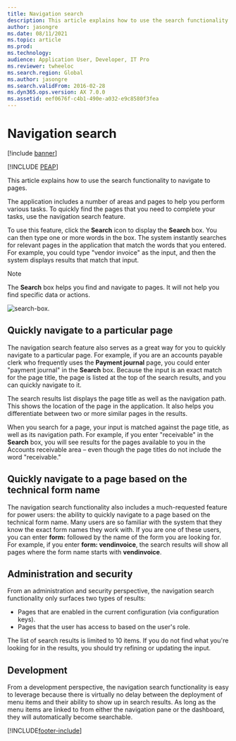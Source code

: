 ```yaml
---
title: Navigation search
description: This article explains how to use the search functionality to navigate to pages.
author: jasongre
ms.date: 08/11/2021
ms.topic: article
ms.prod: 
ms.technology: 
audience: Application User, Developer, IT Pro
ms.reviewer: twheeloc
ms.search.region: Global
ms.author: jasongre
ms.search.validFrom: 2016-02-28
ms.dyn365.ops.version: AX 7.0.0
ms.assetid: eef0676f-c4b1-490e-a032-e9c8580f3fea
---
```


# Navigation search

[!include [banner](../includes/banner.md)]


[!INCLUDE [PEAP](../../../includes/peap-3.md)]

This article explains how to use the search functionality to navigate to pages.

The application includes a number of areas and pages to help you perform various tasks. To quickly find the pages that you need to complete your tasks, use the navigation search feature.

To use this feature, click the **Search** icon to display the **Search** box. You can then type one or more words in the box. The system instantly searches for relevant pages in the application that match the words that you entered. For example, you could type "vendor invoice" as the input, and then the system displays results that match that input.

> [!NOTE]
> The **Search** box helps you find and navigate to pages. It will not help you find specific data or actions.

![search-box.](media/navigation-search.png "Search box")

## Quickly navigate to a particular page

The navigation search feature also serves as a great way for you to quickly navigate to a particular page. For example, if you are an accounts payable clerk who frequently uses the **Payment journal** page, you could enter "payment journal" in the **Search** box. Because the input is an exact match for the page title, the page is listed at the top of the search results, and you can quickly navigate to it.

The search results list displays the page title as well as the navigation path. This shows the location of the page in the application. It also helps you differentiate between two or more similar pages in the results.

When you search for a page, your input is matched against the page title, as well as its navigation path. For example, if you enter "receivable" in the **Search** box, you will see results for the pages available to you in the Accounts receivable area – even though the page titles do not include the word "receivable."

## Quickly navigate to a page based on the technical form name

The navigation search functionality also includes a much-requested feature for power users: the ability to quickly navigate to a page based on the technical form name. Many users are so familiar with the system that they know the exact form names they work with. If you are one of these users, you can enter **form:** followed by the name of the form you are looking for. For example, if you enter **form: vendinvoice**, the search results will show all pages where the form name starts with **vendinvoice**.

## Administration and security

From an administration and security perspective, the navigation search functionality only surfaces two types of results:

- Pages that are enabled in the current configuration (via configuration keys).
- Pages that the user has access to based on the user's role.

The list of search results is limited to 10 items. If you do not find what you're looking for in the results, you should try refining or updating the input.

## Development

From a development perspective, the navigation search functionality is easy to leverage because there is virtually no delay between the deployment of menu items and their ability to show up in search results. As long as the menu items are linked to from either the navigation pane or the dashboard, they will automatically become searchable.


[!INCLUDE[footer-include](../../../includes/footer-banner.md)]
